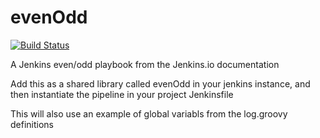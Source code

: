 # evenOdd
[![Build Status](http://localhost:49000/buildStatus/icon?job=shared-libraries)](http://localhost:49000/job/shared-libraries/)

A Jenkins even/odd playbook from the Jenkins.io documentation

Add this as a shared library called evenOdd in your jenkins
instance, and then instantiate the pipeline in your project Jenkinsfile

This will also use an example of global variabls from the log.groovy
definitions
